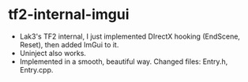 # tf2-internal-imgui
- Lak3's TF2 internal, I just implemented DIrectX hooking (EndScene, Reset), then added ImGui to it. 
- Uninject also works.
- Implemented in a smooth, beautiful way. Changed files: Entry.h, Entry.cpp.

